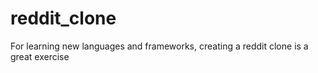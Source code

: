 # reddit_clone
For learning new languages and frameworks, creating a reddit clone is a great exercise
